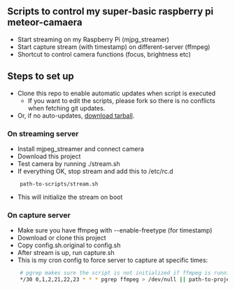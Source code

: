 ## Scripts to control my super-basic raspberry pi meteor-camaera

- Start streaming on my Raspberry Pi (mjpg_streamer)
- Start capture stream (with timestamp) on different-server (ffmpeg)
- Shortcut to control camera functions (focus, brightness etc)

## Steps to set up

- Clone this repo to enable automatic updates when script is executed
    - If you want to edit the scripts, please fork so there is no conflicts when fetching git updates.
- Or, if no auto-updates, [download tarball](https://github.com/eigan/stream-wrappers/archive/master.zip).

### On streaming server

- Install mjpeg_streamer and connect camera
- Download this project
- Test camera by running ./stream.sh
- If everything OK, stop stream and add this to /etc/rc.d

```
    path-to-scripts/stream.sh
```
- This will initialize the stream on boot

### On capture server

- Make sure you have ffmpeg with --enable-freetype (for timestamp)
- Download or clone this project
- Copy config.sh.original to config.sh
- After stream is up, run capture.sh
- This is my cron config to force server to capture at specific times:

```bash
    # pgrep makes sure the script is not initialized if ffmpeg is running
    */30 0,1,2,21,22,23 * * * pgrep ffmpeg > /dev/null || path-to-project/record.sh >/dev/null 2>&1
```
